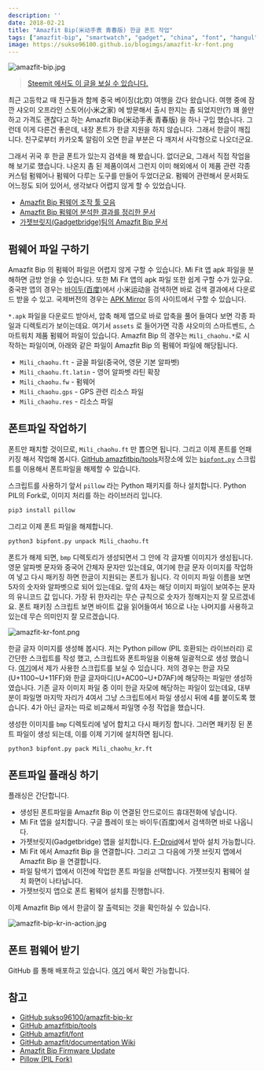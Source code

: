 ```yaml
---
description: ''
date: 2018-02-21
title: "Amazfit Bip(米动手表 青春版) 한글 폰트 작업"
tags: ["amazfit-bip", "smartwatch", "gadget", "china", "font", "hangul", "korean"]
image: https://sukso96100.github.io/blogimgs/amazfit-kr-font.png
---
```


![amazfit-bip.jpg](https://sukso96100.github.io/blogimgs/amazfit-bip.jpg)

> [Steemit 에서도 이 글을 보실 수 있습니다.](https://steemit.com/kr/@youngbin/amazfit-bip)

최근 고등학교 때 친구들과 함께 중국 베이징(北京) 여행을 갔다 왔습니다. 여행 중에 잠깐 샤오미 오프라인 스토어(小米之家) 에 방문해서 출시 한지는 좀 되었지만(?) 꽤 쓸만하고 가격도 괜찮다고 하는 Amazfit Bip(米动手表 青春版) 을 하나 구입 했습니다. 그런데 이게 다른건 좋은데, 내장 폰트가 한글 지원을 하지 않습니다. 그래서 한글이 깨집니다. 친구로부터 카카오톡 알림이 오면 한글 부분은 다 깨저서 사각형으로 나오더군요.

그래서 귀국 후 한글 폰트가 있는지 검색을 해 봤습니다. 없더군요, 그래서 직접 작업을 해 보기로 했습니다. 나온지 좀 된 제품이여서 그런지 이미 해외에서 이 제품 관련 각종 커스텀 펌웨어나 펌웨어 다루는 도구를 만들어 두었더군요. 펌웨어 관련해서 문서화도 어느정도 되어 있어서, 생각보다 어렵지 않게 할 수 있었습니다.

- [Amazfit Bip 펌웨어 조작 툴 모음](https://github.com/amazfitbip/tools)
- [Amazfit Bip 펌웨어 분석한 결과를 정리한 문서](https://github.com/amazfitbip/documentation/wiki)
- [가젯브릿지(Gadgetbridge)팀의 Amazfit Bip 문서](https://github.com/Freeyourgadget/Gadgetbridge/wiki/Amazfit-Bip)

## 펌웨어 파일 구하기

Amazfit Bip 의 펌웨어 파일은 어렵지 않게 구할 수 있습니다. Mi Fit 앱 apk 파일을 분해하면 금방 얻을 수 있습니다. 또한 Mi Fit 앱의 apk 파일 또한 쉽게 구할 수가 있구요. 중국판 앱의 경우는 [바이두(百度)](http://www.baidu.com)에서 小米运动을 검색하면 바로 검색 결과에서 다운로드 받을 수 있고. 국제버전의 경우는 [APK Mirror](https://www.apkmirror.com/) 등의 사이트에서 구할 수 있습니다.

`*.apk` 파일을 다운로드 받아서, 압축 해제 앱으로 바로 압축을 풀어 들여다 보면 각종 파일과 디렉토리가 보이는데요. 여기서 `assets` 로 들어가면 각종 샤오미의 스마트벤드, 스마트워치 제품 펌웨어 파일이 있습니다. Amazfit Bip 의 경우는 `Mili_chaohu.*`로 시작하는 파일이며, 아래와 같은 파일이 Amazfit Bip 의 펌웨어 파일에 해당됩니다.

- `Mili_chaohu.ft` - 글꼴 파일(중국어, 영문 기본 알파벳)
- `Mili_chaohu.ft.latin` - 영어 알파벳 라틴 확장
- `Mili_chaohu.fw` - 펌웨어
- `Mili_chaohu.gps` - GPS 관련 리소스 파일
- `Mili_chaohu.res` - 리소스 파일

## 폰트파일 작업하기

폰트만 패치할 것이므로, `Mili_chaohu.ft` 만 뽑으면 됩니다. 그리고 이제 폰트를 언패키징 해서 작업해 봅시다. [GitHub amazfitbip/tools](https://github.com/amazfitbip/tools)저장소에 있는 [`bipfont.py`](https://github.com/amazfitbip/tools/blob/master/bipfont.py) 스크립트를 이용해서 폰트파일을 해제할 수 있습니다.

스크립트를 사용하기 앞서 `pillow` 라는 Python 패키지를 하나 설치합니다. Python PIL의 Fork로, 이미지 처리를 하는 라이브러리 입니다.

```bash
pip3 install pillow
```

그리고 이제 폰트 파일을 해제합니다.
```bash
python3 bipfont.py unpack Mili_chaohu.ft
```

폰트가 해제 되면, `bmp` 디렉토리가 생성되면서 그 안에 각 글자별 이미지가 생성됩니다. 영문 알파벳 문자와 중국어 간체자 문자만 있는데요, 여기에 한글 문자 이미지를 작업하여 넣고 다시 패키징 하면 한글이 지원되는 폰트가 됩니다. 각 이미지 파일 이름을 보면 5자의 숫자와 알파벳으로 되어 있는데요. 앞의 4자는 해당 이미지 파일이 보여주는 문자의 유니코드 값 입니다. 가장 뒤 한자리는 무슨 규칙으로 숫자가 정해지는지 잘 모르겠네요. 폰트 패키징 스크립트 보면 바이트 값을 읽어들여서 16으로 나눈 나머지를 사용하고 있는데 무슨 의미인지 잘 모르겠습니다.

![amazfit-kr-font.png](https://sukso96100.github.io/blogimgs/amazfit-kr-font.png)

한글 글자 이미지를 생성해 봅시다. 저는 Python pillow (PIL 호환되는 라이브러리) 로 간단한 스크립트를 작성 했고, 스크립트와 폰트파일을 이용해 일괄적으로 생성 했습니다. [여기](https://github.com/sukso96100/amazfit-bip-kr/blob/master/ttf2bmp.py)에서 제가 사용한 스크립트를 보실 수 있습니다. 저의 경우는 한글 자모(U+1100~U+11FF)와 한글 글자마디(U+AC00~U+D7AF)에 해당하는 파일만 생성하였습니다. 기존 글자 이미지 파일 중 이미 한글 자모에 해당하는 파일이 있는데요, 대부분이 파일명 마지막 자리가 4여서 그냥 스크립트에서 파일 생성시 뒤에 4를 붙이도록 했습니다. 4가 아닌 글자는 따로 비교해서 파일명 수정 작업을 했습니다.

생성한 이미지를 `bmp` 디렉토리에 넣어 합치고 다시 패키징 합니다. 그러면 패키징 된 폰트 파일이 생성 되는데, 이를 이제 기기에 설치하면 됩니다.

```bash
python3 bipfont.py pack Mili_chaohu_kr.ft
```

## 폰트파일 플래싱 하기

플래싱은 간단합니다.

- 생성된 폰트파일을 Amazfit Bip 이 연결된 안드로이드 휴대전화에 넣습니다.
- Mi Fit 앱을 설치합니다. 구글 플레이 또는 바이두(百度)에서 검색하면 바로 나옵니다.
- 가젯브릿지(Gadgetbridge) 앱을 설치합니다. [F-Droid](https://f-droid.org/packages/nodomain.freeyourgadget.gadgetbridge/)에서 받아 설치 가능합니다.
- Mi Fit 에서 Amazfit Bip 을 연결합니다. 그리고 그 다음에 가젯 브릿지 앱에서 Amazfit Bip 을 연결합니다.
- 파일 탐색기 앱에서 이전에 작업한 폰트 파일을 선택합니다. 가젯브릿지 펌웨어 설치 화면이 나타납니다.
- 가젯브릿지 앱으로 폰트 펌웨어 설치를 진행합니다.

이제 Amazfit Bip 에서 한글이 잘 출력되는 것을 확인하실 수 있습니다.

![amazfit-bip-kr-in-action.jpg](https://sukso96100.github.io/blogimgs/amazfit-bip-kr-in-action.jpg)


## 폰트 펌웨어 받기
GitHub 를 통해 배포하고 있습니다. [여기](https://github.com/sukso96100/amazfit-bip-kr/releases) 에서 확인 가능합니다.

## 참고
- [GitHub sukso96100/amazfit-bip-kr](https://github.com/sukso96100/amazfit-bip-kr/releases)
- [GitHub amazfitbip/tools](https://github.com/amazfitbip/tools)
- [GitHub amazfit/font](https://github.com/amazfitbip/font)
- [GitHub amazfit/documentation Wiki](https://github.com/amazfitbip/documentation/wiki)
- [Amazfit Bip Firmware Update](https://github.com/Freeyourgadget/Gadgetbridge/wiki/Amazfit-Bip-Firmware-Update)
- [Pillow (PIL Fork)](https://pillow.readthedocs.io/en/latest/)
